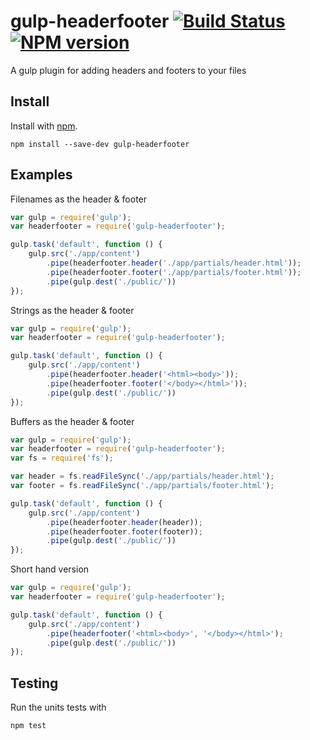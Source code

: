 gulp-headerfooter [![Build Status](https://travis-ci.org/garrows/gulp-headerfooter.svg?branch=master)](https://travis-ci.org/garrows/gulp-headerfooter) [![NPM version](https://badge.fury.io/js/gulp-headerfooter.png)](http://badge.fury.io/js/gulp-headerfooter)
=================

A gulp plugin for adding headers and footers to your files


Install
-------

Install with [npm](https://npmjs.org/package/gulp-headerfooter).

```
npm install --save-dev gulp-headerfooter
```

Examples
--------

Filenames as the header & footer

```js
var gulp = require('gulp');
var headerfooter = require('gulp-headerfooter');

gulp.task('default', function () {
	gulp.src('./app/content')
		.pipe(headerfooter.header('./app/partials/header.html'));
		.pipe(headerfooter.footer('./app/partials/footer.html'));
        .pipe(gulp.dest('./public/'))
});
```

Strings as the header & footer

```js
var gulp = require('gulp');
var headerfooter = require('gulp-headerfooter');

gulp.task('default', function () {
    gulp.src('./app/content')
        .pipe(headerfooter.header('<html><body>'));
        .pipe(headerfooter.footer('</body></html>'));
        .pipe(gulp.dest('./public/'))
});
```

Buffers as the header & footer

```js
var gulp = require('gulp');
var headerfooter = require('gulp-headerfooter');
var fs = require('fs');

var header = fs.readFileSync('./app/partials/header.html');
var footer = fs.readFileSync('./app/partials/footer.html');

gulp.task('default', function () {
    gulp.src('./app/content')
        .pipe(headerfooter.header(header));
        .pipe(headerfooter.footer(footer));
        .pipe(gulp.dest('./public/'))
});
```

Short hand version

```js
var gulp = require('gulp');
var headerfooter = require('gulp-headerfooter');

gulp.task('default', function () {
    gulp.src('./app/content')
        .pipe(headerfooter('<html><body>', '</body></html>');
        .pipe(gulp.dest('./public/'))
});
```

Testing
-------
Run the units tests with
```bash
npm test
```
